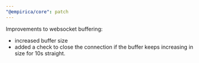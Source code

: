 ```yaml
---
"@empirica/core": patch
---
```


Improvements to websocket buffering:
- increased buffer size
- added a check to close the connection if the buffer keeps increasing in size
  for 10s straight.
